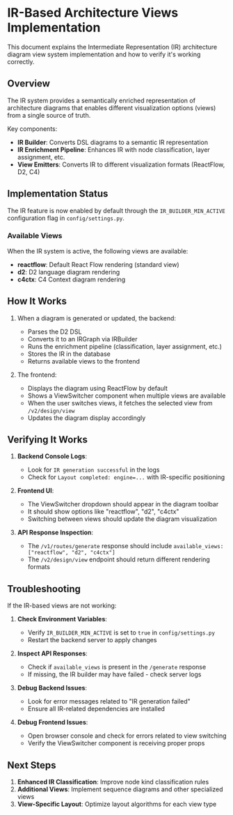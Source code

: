 # IR-Based Architecture Views Implementation

This document explains the Intermediate Representation (IR) architecture diagram view system implementation and how to verify it's working correctly.

## Overview

The IR system provides a semantically enriched representation of architecture diagrams that enables different visualization options (views) from a single source of truth.

Key components:
- **IR Builder**: Converts DSL diagrams to a semantic IR representation
- **IR Enrichment Pipeline**: Enhances IR with node classification, layer assignment, etc.
- **View Emitters**: Converts IR to different visualization formats (ReactFlow, D2, C4)

## Implementation Status

The IR feature is now enabled by default through the `IR_BUILDER_MIN_ACTIVE` configuration flag in `config/settings.py`.

### Available Views

When the IR system is active, the following views are available:
- **reactflow**: Default React Flow rendering (standard view)
- **d2**: D2 language diagram rendering
- **c4ctx**: C4 Context diagram rendering

## How It Works

1. When a diagram is generated or updated, the backend:
   - Parses the D2 DSL
   - Converts it to an IRGraph via IRBuilder
   - Runs the enrichment pipeline (classification, layer assignment, etc.)
   - Stores the IR in the database
   - Returns available views to the frontend

2. The frontend:
   - Displays the diagram using ReactFlow by default
   - Shows a ViewSwitcher component when multiple views are available
   - When the user switches views, it fetches the selected view from `/v2/design/view`
   - Updates the diagram display accordingly

## Verifying It Works

1. **Backend Console Logs**:
   - Look for `IR generation successful` in the logs
   - Check for `Layout completed: engine=...` with IR-specific positioning

2. **Frontend UI**:
   - The ViewSwitcher dropdown should appear in the diagram toolbar
   - It should show options like "reactflow", "d2", "c4ctx"
   - Switching between views should update the diagram visualization

3. **API Response Inspection**:
   - The `/v1/routes/generate` response should include `available_views: ["reactflow", "d2", "c4ctx"]`
   - The `/v2/design/view` endpoint should return different rendering formats

## Troubleshooting

If the IR-based views are not working:

1. **Check Environment Variables**:
   - Verify `IR_BUILDER_MIN_ACTIVE` is set to `true` in `config/settings.py`
   - Restart the backend server to apply changes

2. **Inspect API Responses**:
   - Check if `available_views` is present in the `/generate` response
   - If missing, the IR builder may have failed - check server logs

3. **Debug Backend Issues**:
   - Look for error messages related to "IR generation failed"
   - Ensure all IR-related dependencies are installed

4. **Debug Frontend Issues**:
   - Open browser console and check for errors related to view switching
   - Verify the ViewSwitcher component is receiving proper props

## Next Steps

1. **Enhanced IR Classification**: Improve node kind classification rules
2. **Additional Views**: Implement sequence diagrams and other specialized views
3. **View-Specific Layout**: Optimize layout algorithms for each view type 